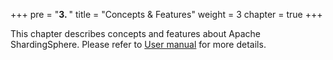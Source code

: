 +++
pre = "<b>3. </b>"
title = "Concepts & Features"
weight = 3
chapter = true
+++

This chapter describes concepts and features about Apache ShardingSphere. Please refer to [User manual](/en/user-manual/) for more details.
